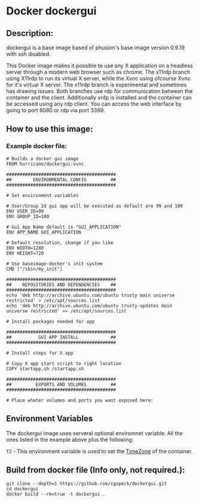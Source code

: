 # Docker dockergui

## Description:
dockergui is a base image based of phusion's base image version 0.9.19 with ssh disabled.

This Docker image makes it possible to use any X application  on a headless server through a modern web browser such as chrome. The x11rdp branch using X11rdp to
run its virtual X server, while the Xvnc using ofcourse Xvnc for it's virtual X server. The x11rdp branch is experimental and sometimes has drawing issues. Both branches
use rdp for communication between the container and the client.
Additionally xrdp is installed and the container can be accessed using any rdp client. You can access the web interface by going to port 8080 or rdp via port 3389.


## How to use this image:

### Example docker file:

```
# Builds a docker gui image
FROM hurricane/dockergui:xvnc

#########################################
##        ENVIRONMENTAL CONFIG         ##
#########################################

# Set environment variables

# User/Group Id gui app will be executed as default are 99 and 100
ENV USER_ID=99
ENV GROUP_ID=100

# Gui App Name default is "GUI_APPLICATION"
ENV APP_NAME GUI_APPLICATION

# Default resolution, change if you like
ENV WIDTH=1280
ENV HEIGHT=720

# Use baseimage-docker's init system
CMD ["/sbin/my_init"]

#########################################
##    REPOSITORIES AND DEPENDENCIES    ##
#########################################
echo 'deb http://archive.ubuntu.com/ubuntu trusty main universe restricted' > /etc/apt/sources.list
echo 'deb http://archive.ubuntu.com/ubuntu trusty-updates main universe restricted' >> /etc/apt/sources.list

# Install packages needed for app

#########################################
##          GUI APP INSTALL            ##
#########################################

# Install steps for X app

# Copy X app start script to right location
COPY startapp.sh /startapp.sh

#########################################
##         EXPORTS AND VOLUMES         ##
#########################################

# Place whater volumes and ports you want exposed here:

```

## Environment Variables

The dockergui image uses serveral optional enviromnet variable. All the ones listed in the example above plus the following:

`TZ` - This environment variable is used to set the [TimeZone] of the container.

[TimeZone]: http://en.wikipedia.org/wiki/List_of_tz_database_time_zones

## Build from docker file (Info only, not required.):

```
git clone --depth=1 https://github.com/cgspeck/dockergui.git
cd dockergui
docker build --rm=true -t dockergui .
```
